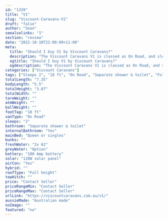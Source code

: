 ```yaml
---
id: "1339"
title: "V1"
slug: "Viscount-Caravans-V1"
draft: "false"
author: "Sean"
seealsolinks: "1"
section: "review"
date: "2022-10-10T22:00:09+11:00"
meta:
  title: "Should I buy V1 by Viscount Caravans?"
  description: "The Viscount Caravans V1 is classed as On Road, and sleeps 2 people. It is Australian made and comes in at 18 ft. It generally has Separate shower & toilet."
  ogtitle: "Should I buy V1 by Viscount Caravans?"
  ogdescription: "The Viscount Caravans V1 is classed as On Road, and sleeps 2 people. It is Australian made and comes in at 18 ft. It generally has Separate shower & toilet."
categories: ["Viscount Caravans"]
tags: ["Sleeps 2", "18 ft", "On Road", "Separate shower & toilet", "Full height", "Price Unknown"]
totalLength: "7.35"
bodyLength: "5.5"
totalHeight: "3.07"
totalWidth: ""
tareWeight: ""
atmWeight: ""
ballWeight: ""
footTag: "18 ft"
vanType: "On Road"
sleeps: "2"
bathroom: "Separate shower & toilet"
internalBathroom: "Yes"
mainBed: "Queen or singles"
bunks: ""
freshWater: "2x 62"
greyWater: "Option"
battery: "100 Amp battery"
solar: "120W solar panel"
airCon: "Yes"
hybrid: ""
roofType: "Full height"
towHitch: ""
price: "Contact Seller"
priceRangeMin: "Contact Seller"
priceRangeMax: "Contact Seller"
urlLink: "https://viscountcaravans.com.au/v1/"
aussieMade: "Australian made"
noImage: ""
featured: "no"
---
```

